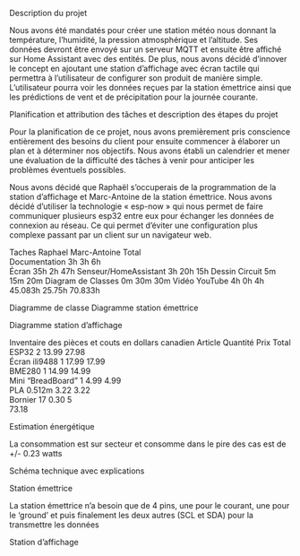 
Description du projet

Nous avons été mandatés pour créer une station météo nous donnant la température, l’humidité, la pression atmosphérique et l’altitude. Ses données devront être envoyé sur un serveur MQTT et ensuite être affiché sur Home Assistant avec des entités. De plus, nous avons décidé d’innover le concept en ajoutant une station d’affichage avec écran tactile qui permettra à l’utilisateur de configurer son produit de manière simple. L’utilisateur pourra voir les données reçues par la station émettrice ainsi que les prédictions de vent et de précipitation pour la journée courante.


Planification et attribution des tâches et description des étapes du projet


Pour la planification de ce projet, nous avons premièrement pris conscience entièrement des besoins du client pour ensuite commencer à élaborer un plan et à déterminer nos objectifs. Nous avons établi un calendrier et mener une évaluation de la difficulté des tâches à venir pour anticiper les problèmes éventuels possibles.

Nous avons décidé que Raphaël s’occuperais de la programmation de la station d’affichage et Marc-Antoine de la station émettrice. Nous avons décidé d’utiliser la technologie « esp-now » qui nous permet de faire communiquer plusieurs esp32 entre eux pour échanger les données de connexion au réseau. Ce qui permet d’éviter une configuration plus complexe passant par un client sur un navigateur web.

Taches			Raphael	Marc-Antoine	Total	
Documentation		3h	3h	6h	
Écran			35h	2h	47h	
Senseur/HomeAssistant			3h	20h	15h	
Dessin Circuit		5m	15m	20m	
Diagram de Classes		0m	30m	30m	
Vidéo YouTube		4h	0h	4h	
			45.083h	25.75h	70.833h	
						

Diagramme de classe
Diagramme station émettrice
 


Diagramme station d’affichage
 

Inventaire des pièces et couts en dollars canadien
Article	 	 	Quantité	Prix	Total	
ESP32	 	 	2	13.99	27.98	
Écran ili9488	 	 	1	17.99	17.99	
BME280	 	 	1	14.99	14.99	
Mini “BreadBoard”	1	4.99	4.99	
PLA	 	 	0.512m	3.22	3.22	
Bornier	 	 	17	0.30	5	
					73.18	


Estimation énergétique

La consommation est sur secteur et consomme dans le pire des cas est de +/- 0.23 watts


Schéma technique avec explications

Station émettrice

 

La station émettrice n’a besoin que de 4 pins, une pour le courant, une pour le ‘ground’ et puis finalement les deux autres (SCL et SDA) pour la transmettre les données

Station d’affichage

 
